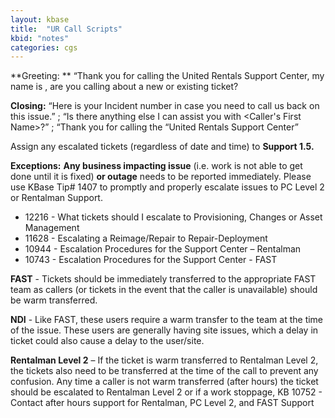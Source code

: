 ```yaml
---
layout: kbase
title:  "UR Call Scripts"
kbid: "notes"
categories: cgs
---
```


**Greeting: **
“Thank you for calling the United Rentals Support Center, my name is <NAME>, are you calling about a new or existing ticket?

**Closing:**
“Here is your Incident number in case you need to call us back on this issue.” ; “Is there anything else I can assist you with <Caller's First Name>?” ; “Thank you for calling the “United Rentals Support Center”

Assign any escalated tickets (regardless of date and time) to **Support 1.5.** 

**Exceptions:**
**Any business impacting issue** (i.e. work is not able to get done until it is fixed) **or outage** needs to be reported immediately.  Please use KBase Tip# 1407 to promptly and properly escalate issues to PC Level 2 or Rentalman Support.  

- 12216 - What tickets should I escalate to Provisioning, Changes or Asset Management 
- 11628 - Escalating a Reimage/Repair to Repair-Deployment
- 10944 - Escalation Procedures for the Support Center – Rentalman
- 10743 - Escalation Procedures for the Support Center - FAST


**FAST** - Tickets should be immediately transferred to the appropriate FAST team as callers (or tickets in the event that the caller is unavailable) should be warm transferred.

**NDI** - Like FAST, these users require a warm transfer to the team at the time of the issue.  These users are generally having site issues, which a delay in ticket could also cause a delay to the user/site.

**Rentalman Level 2** – If the ticket is warm transferred to Rentalman Level 2, the tickets also need to be transferred at the time of the call to prevent any confusion.
Any time a caller is not warm transferred (after hours) the ticket should be escalated to Rentalman Level 2 or if a work stoppage, KB 10752 - Contact after hours support for Rentalman, PC Level 2, and FAST Support
